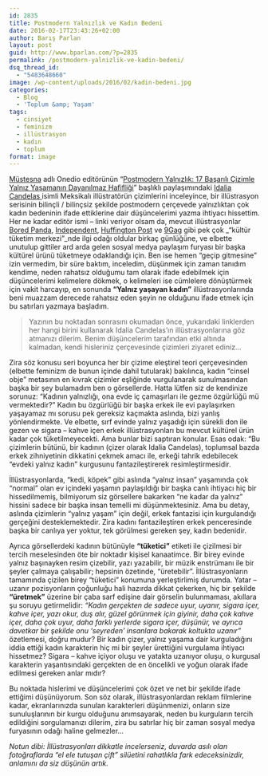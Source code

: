 ```yaml
---
id: 2835
title: Postmodern Yalnızlık ve Kadın Bedeni
date: 2016-02-17T23:43:26+02:00
author: Barış Parlan
layout: post
guid: http://www.bparlan.com/?p=2835
permalink: /postmodern-yalnizlik-ve-kadin-bedeni/
dsq_thread_id:
  - "5483648660"
image: /wp-content/uploads/2016/02/kadin-bedeni.jpg
categories:
  - Blog
  - 'Toplum &amp; Yaşam'
tags:
  - cinsiyet
  - feminizm
  - illüstrasyon
  - kadın
  - toplum
format: image
---
```

<div class="ttr_start">
</div>

<a href="http://onedio.com/profil/mustesna" target="_blank">Müstesna</a> adlı Onedio editörünün &#8220;<a href="http://onedio.com/haber/postmodern-yalnizlik-17-basarili-cizimle-yalniz-yasamanin-dayanilmaz-hafifligi-675327" target="_blank">Postmodern Yalnızlık: 17 Başarılı Çizimle Yalnız Yaşamanın Dayanılmaz Hafifliği</a>&#8221; başlıklı paylaşımındaki <a href="https://www.instagram.com/idaliacandelas/" target="_blank">Idalia Candelas </a>isimli Meksikalı illüstratörün çizimlerini inceleyince, bir illüstrasyon serisinin bilinçli / bilinçsiz şekilde postmodern çerçevede yalnızlıktan çok kadın bedeninin ifade ettiklerine dair düşüncelerimi yazma ihtiyacı hissettim. Her ne kadar editör ismi &#8211; linki veriyor olsam da, mevcut illüstrasyonlar <a href="http://www.boredpanda.com/single-woman-illustrations-alone-postmodern-loneliness-idalia-candelas/" target="_blank">Bored Panda</a>, <a href="http://www.independent.co.uk/arts-entertainment/art/news/illustrator-captures-the-simple-joy-of-being-single-a6863071.html" target="_blank">Independent</a>, <a href="http://www.huffingtonpost.com/entry/black-and-white-illustrations-depict-women-quite-happily-being-alone_us_56ab9cfbe4b077d4fe8dd141" target="_blank">Huffington Post</a> ve <a href="http://9gag.com/gag/aq5j6jM/these-drawings-perfectly-capture-the-beauty-of-single-life-by-idalia-candelas" target="_blank">9Gag</a> gibi pek çok _&#8220;kültür tüketim merkezi&#8221;_nde ilgi odağı oldular birkaç günlüğüne, ve elbette unutulup gittiler ard arda gelen sosyal medya paylaşım furyası bir başka kültürel ürünü tüketmeye odaklandığı için. Ben ise hemen &#8220;geçip gitmesine&#8221; izin vermedim, bir süre baktım, inceledim, düşünmek için zaman tanıdım kendime, neden rahatsız olduğumu tam olarak ifade edebilmek için düşüncelerimi kelimelere dökmek, o kelimeleri ise cümlelere dönüştürmek için vakit harcayıp, en sonunda **&#8220;Yalnız yaşayan kadın&#8221;** illüstrasyonlarında beni muazzam derecede rahatsız eden şeyin ne olduğunu ifade etmek için bu satırları yazmaya başladım.

> Yazının bu noktadan sonrasını okumadan önce, yukarıdaki linklerden her hangi birini kullanarak Idalia Candelas&#8217;ın illüstrasyonlarına göz atmanızı dilerim. Benim düşüncelerim tarafından etki altında kalmadan, kendi hisleriniz çerçevesinde çizimleri ziyaret ediniz&#8230;

Zira söz konusu seri boyunca her bir çizime eleştirel teori çerçevesinden (elbette feminizm de bunun içinde dahil tutularak) bakılınca, kadın &#8220;cinsel obje&#8221; metasının en kıvrak çizimler eşliğinde vurgulanarak sunulmasından başka bir şey bulamadım ben o görsellerde. Hatta lütfen siz de kendinize sorunuz: &#8220;Kadının yalnızlığı, ona evde iç çamaşırları ile gezme özgürlüğü mü vermektedir?&#8221; Kadın bu özgürlüğü bir başka erkek ile evi paylaşırken yaşayamaz mı sorusu pek gereksiz kaçmakta aslında, bizi yanlış yönlendirmekte. Ve elbette, sırf evinde yalnız yaşadığı için sürekli don ile gezen ve sigara &#8211; kahve içen erkek illüstrasyonları bu mevcut kültürel ürün kadar çok tüketilmeyecekti. Ama bunlar bizi saptıran konular. Esas odak: &#8220;Bu çizimlerin bütünü, bir kadının (çizer olarak Idalia Candelas), toplumsal bazda erkek zihniyetinin dikkatini çekmek amacı ile, erkeği tahrik edebilecek &#8220;evdeki yalnız kadın&#8221; kurgusunu fantazileştirerek resimleştirmesidir.

İllüstrasyonlarda, &#8220;kedi, köpek&#8221; gibi aslında &#8220;yalnız insan&#8221; yaşamında çok &#8220;normal&#8221; olan ev içindeki yaşamın paylaşıldığı bir başka canlı ihtiyacı hiç bir hissedilmemiş, bilmiyorum siz görsellere bakarken &#8220;ne kadar da yalnız&#8221; hissini sadece bir başka insan temelli mi düşünmektesiniz. Ama bu detay, aslında çizimlerin &#8220;yalnız yaşam&#8221; için değil, erkek fantazisi için kurgulandığı gerçeğini desteklemektedir. Zira kadını fantazileştiren erkek penceresinde başka bir canlıya yer yoktur, tek görülmesi gereken şey, kadın bedenidir.

Ayrıca görsellerdeki kadının bütünüyle **&#8220;tüketici&#8221;** etiketi ile çizilmesi bir tercih meselesinden öte bir noktadır kişisel kanaatimce. Bir birey evinde yalnız başınayken resim çizebilir, yazı yazabilir, bir müzik enstrümanı ile bir şeyler çalmaya çalışabilir; hepsinin özetinde, &#8220;üretebilir&#8221;. İllüstrasyonların tamamında çizilen birey &#8220;tüketici&#8221; konumuna yerleştirlimiş durumda. Yatar &#8211; uzanır pozisyonların çoğunluğu hali hazırda dikkat çekerken, hiç bir şekilde **&#8220;üretmek&#8221;** üzerine bir çaba sarf edişine dair görselin bulunmaması, akıllara şu soruyu getirmelidir: _&#8220;Kadın gerçekten de sadece uyur, uyanır, sigara içer, kahve içer, yazı okur, duş alır, güzel görünmek için giyinir, daha çok kahve içer, daha çok uyur, daha farklı yerlerde sigara içer, düşünür, ve ayrıca davetkar bir şekilde onu &#8216;seyreden&#8217; insanlara bakarak koltukta uzanır&#8221;_ özetlemesi, doğru mudur? Bir kadın çizer, yalnız yaşama dair kurguladığını iddia ettiği kadın karakterin hiç mi bir şeyler ürettiğini vurgulama ihtiyacı hissetmez? Sigara &#8211; kahve içiyor oluşu ve yatakta uzanıyor oluşu, o kurgusal karakterin yaşantısındaki gerçekten de en öncelikli ve yoğun olarak ifade edilmesi gereken anlar mıdır?

Bu noktada hislerimi ve düşüncelerimi çok özet ve net bir şekilde ifade ettiğimi düşünüyorum. Son söz olarak, illüstrasyonlardan reklam filmlerine kadar, ekranlarınızda sunulan karakterleri düşünmenizi, onların size sunuluşlarının bir kurgu olduğunu anımsayarak, neden bu kurguların tercih edildiğini sorgulamanızı dilerim, zira bu satırlar hiç bir zaman sosyal medya furyasının odağı haline gelmezler&#8230;

_Notun dibi: İllüstrasyonları dikkatle incelerseniz, duvarda asılı olan fotoğraflarda &#8220;el ele tutuşan çift&#8221; silüetini rahatlıkla fark edeceksinizdir, anlamını da siz düşünün artık._

<div class="ttr_end">
</div>